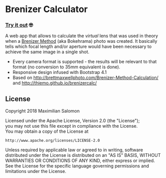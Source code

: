 # Brenizer Calculator

### [Try it out](https://sal0max.github.io/brenizercalc/) 🤓

A web app that allows to calculate the _virtual_ lens that was used in theory when a [Brenizer Method](https://en.wikipedia.org/wiki/Brenizer_Method) (aka Bokehrama) photo was created. It basically tells which focal length and/or aperture would have been necessary to achieve the same image in a single shot.  

* Every camera format is supported - the results will be relevant to that format (no conversion to 35mm equivalent is done).
* Responsive design infused with Bootstrap 4.1
* Based on <http://brettmaxwellphoto.com/Brenizer-Method-Calculation/> and <http://thiemo.github.io/brenizercalc/>

## License

Copyright 2018 Maximilian Salomon

Licensed under the Apache License, Version 2.0 (the "License");  
you may not use this file except in compliance with the License.  
You may obtain a copy of the License at

    http://www.apache.org/licenses/LICENSE-2.0

Unless required by applicable law or agreed to in writing, software
distributed under the License is distributed on an "AS IS" BASIS,
WITHOUT WARRANTIES OR CONDITIONS OF ANY KIND, either express or implied.
See the License for the specific language governing permissions and
limitations under the License.
